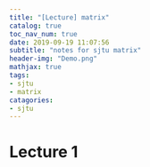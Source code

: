 ```yaml
---
title: "[Lecture] matrix"
catalog: true
toc_nav_num: true
date: 2019-09-19 11:07:56
subtitle: "notes for sjtu matrix"
header-img: "Demo.png"
mathjax: true
tags:
- sjtu
- matrix
catagories:
- sjtu
---
```


# Lecture 1
